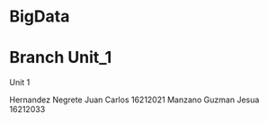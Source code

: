 # BigData
# Branch Unit_1
Unit 1

Hernandez Negrete Juan Carlos 16212021
Manzano Guzman Jesua 16212033